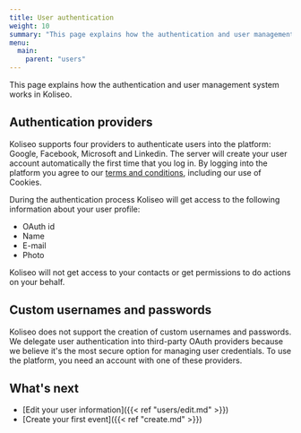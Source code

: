 ```yaml
---
title: User authentication
weight: 10
summary: "This page explains how the authentication and user management system works in Koliseo."
menu:
  main:
    parent: "users" 
---
```


This page explains how the authentication and user management system works in Koliseo. 

## Authentication providers

Koliseo supports four providers to authenticate users into the platform: Google, Facebook, Microsoft and Linkedin. The server will create your user account automatically the first time that you log in. By logging into the platform you agree to our [terms and conditions](https://www.koliseo.com/legal), including our use of Cookies.

During the authentication process Koliseo will get access to the following information about your user profile:

* OAuth id
* Name
* E-mail
* Photo

Koliseo will not get access to your contacts or get permissions to do actions on your behalf. 

## Custom usernames and passwords

Koliseo does not support the creation of custom usernames and passwords. We delegate user authentication into third-party OAuth providers because we believe it's the most secure option for managing user credentials. To use the platform, you need an account with one of these providers.

## What's next

* [Edit your user information]({{< ref "users/edit.md" >}})
* [Create your first event]({{< ref "create.md" >}})
